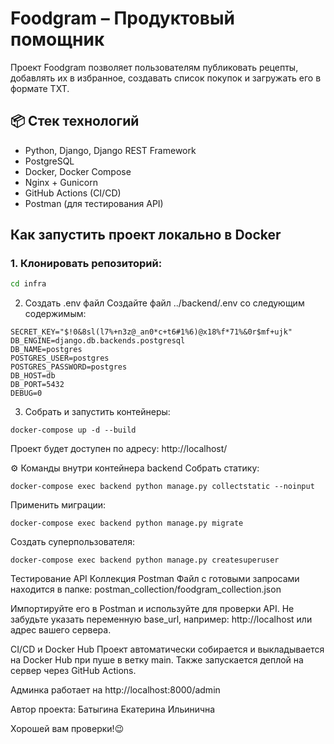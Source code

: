 # Foodgram – Продуктовый помощник

Проект Foodgram позволяет пользователям публиковать рецепты, добавлять их в избранное, создавать список покупок и загружать его в формате TXT. 
## 📦 Стек технологий

- Python, Django, Django REST Framework
- PostgreSQL
- Docker, Docker Compose
- Nginx + Gunicorn
- GitHub Actions (CI/CD)
- Postman (для тестирования API)

## Как запустить проект локально в Docker

### 1. Клонировать репозиторий:

```bash
cd infra
```
2. Создать .env файл
Создайте файл ../backend/.env со следующим содержимым:

```
SECRET_KEY="$!0&8sl(l7%+n3z@_an0*c+t6#1%6)@x18%f*71%&0r$mf+ujk" 
DB_ENGINE=django.db.backends.postgresql 
DB_NAME=postgres 
POSTGRES_USER=postgres 
POSTGRES_PASSWORD=postgres 
DB_HOST=db 
DB_PORT=5432 
DEBUG=0
```
3. Собрать и запустить контейнеры:
```
docker-compose up -d --build
```
Проект будет доступен по адресу:
http://localhost/

⚙️ Команды внутри контейнера backend
Собрать статику:
```
docker-compose exec backend python manage.py collectstatic --noinput
```
Применить миграции:
```
docker-compose exec backend python manage.py migrate
```
Создать суперпользователя:
```
docker-compose exec backend python manage.py createsuperuser
```
Тестирование API
Коллекция Postman
Файл с готовыми запросами находится в папке:
postman_collection/foodgram_collection.json

Импортируйте его в Postman и используйте для проверки API.
Не забудьте указать переменную base_url, например:
http://localhost или адрес вашего сервера.

CI/CD и Docker Hub
Проект автоматически собирается и выкладывается на Docker Hub при пуше в ветку main.
Также запускается деплой на сервер через GitHub Actions.

Админка работает на http://localhost:8000/admin

Автор проекта: Батыгина Екатерина Ильинична 

Хорошей вам проверки!😉


